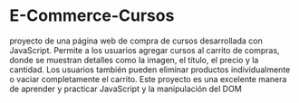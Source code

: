 # E-Commerce-Cursos
proyecto de una página web de compra de cursos desarrollada con JavaScript. Permite a los usuarios agregar cursos al carrito de compras, donde se muestran detalles como la imagen, el título, el precio y la cantidad. Los usuarios también pueden eliminar productos individualmente o vaciar completamente el carrito. Este proyecto es una excelente manera de aprender y practicar JavaScript y la manipulación del DOM

